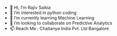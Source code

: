 - 👋 Hi, I’m Rajiv Saikia
- 👀 I’m interested in python coding
- 🌱 I’m currently learning Machine Learning
- 💞️ I’m looking to collaborate on Predictive Analytics
- 📫 Reach Me : Chaitanya India Pvt. Ltd Bangalore

<!---
RajivSaikia01/RajivSaikia01 is a ✨ special ✨ repository because its `README.md` (this file) appears on your GitHub profile.
You can click the Preview link to take a look at your changes.
--->
